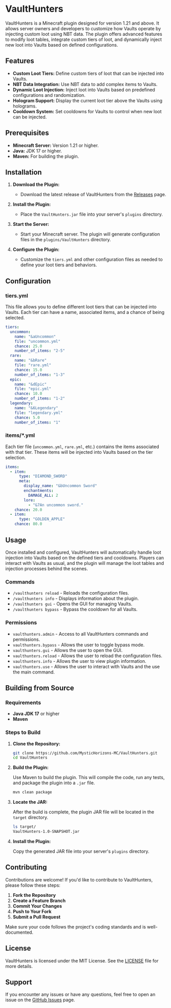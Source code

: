 # VaultHunters

VaultHunters is a Minecraft plugin designed for version 1.21 and above. It allows server owners and developers to customize how Vaults operate by injecting custom loot using NBT data. The plugin offers advanced features to modify loot tables, integrate custom tiers of loot, and dynamically inject new loot into Vaults based on defined configurations.

## Features

- **Custom Loot Tiers:** Define custom tiers of loot that can be injected into Vaults.
- **NBT Data Integration:** Use NBT data to add complex items to Vaults.
- **Dynamic Loot Injection:** Inject loot into Vaults based on predefined configurations and randomization.
- **Hologram Support:** Display the current loot tier above the Vaults using holograms.
- **Cooldown System:** Set cooldowns for Vaults to control when new loot can be injected.

## Prerequisites

- **Minecraft Server:** Version 1.21 or higher.
- **Java:** JDK 17 or higher.
- **Maven:** For building the plugin.

## Installation

1. **Download the Plugin:**
    - Download the latest release of VaultHunters from the [Releases](https://github.com/MysticHorizons-MC/VaultHunters/releases) page.

2. **Install the Plugin:**
    - Place the `VaultHunters.jar` file into your server's `plugins` directory.

3. **Start the Server:**
    - Start your Minecraft server. The plugin will generate configuration files in the `plugins/VaultHunters` directory.

4. **Configure the Plugin:**
    - Customize the `tiers.yml` and other configuration files as needed to define your loot tiers and behaviors.

## Configuration

### tiers.yml

This file allows you to define different loot tiers that can be injected into Vaults. Each tier can have a name, associated items, and a chance of being selected.

```yaml
tiers:
  uncommon:
    name: "&aUncommon"
    file: "uncommon.yml"
    chance: 25.0
    number_of_items: "2-5"
  rare:
    name: "&bRare"
    file: "rare.yml"
    chance: 15.0
    number_of_items: "1-3"
  epic:
    name: "&dEpic"
    file: "epic.yml"
    chance: 10.0
    number_of_items: "1-2"
  legendary:
    name: "&6Legendary"
    file: "legendary.yml"
    chance: 5.0
    number_of_items: "1"
```

### items/*.yml

Each tier file (`uncommon.yml`, `rare.yml`, etc.) contains the items associated with that tier. These items will be injected into Vaults based on the tier selection.

```yaml
items:
  - item:
      type: "DIAMOND_SWORD"
      meta:
        display_name: "&bUncommon Sword"
        enchantments:
          DAMAGE_ALL: 2
        lore:
          - "&7An uncommon sword."
    chance: 20.0
  - item:
      type: "GOLDEN_APPLE"
    chance: 80.0
```

## Usage

Once installed and configured, VaultHunters will automatically handle loot injection into Vaults based on the defined tiers and cooldowns. Players can interact with Vaults as usual, and the plugin will manage the loot tables and injection processes behind the scenes.

### Commands

- `/vaulthunters reload` - Reloads the configuration files.
- `/vaulthunters info` - Displays information about the plugin.
- `/vaulthunters gui` - Opens the GUI for managing Vaults.
- `/vaulthunters bypass` - Bypass the cooldown for all Vaults.

### Permissions

- `vaulthunters.admin` - Access to all VaultHunters commands and permissions.
- `vaulthunters.bypass` - Allows the user to toggle bypass mode.
- `vaulthunters.gui` - Allows the user to open the GUI.
- `vaulthunters.reload` - Allows the user to reload the configuration files.
- `vaulthunters.info` - Allows the user to view plugin information.
- `vaulthunters.use` - Allows the user to interact with Vaults and the use the main command.

## Building from Source

### Requirements

- **Java JDK 17** or higher
- **Maven**

### Steps to Build

1. **Clone the Repository:**

   ```bash
   git clone https://github.com/MysticHorizons-MC/VaultHunters.git
   cd VaultHunters
   ```

2. **Build the Plugin:**

   Use Maven to build the plugin. This will compile the code, run any tests, and package the plugin into a `.jar` file.

   ```bash
   mvn clean package
   ```

3. **Locate the JAR:**

   After the build is complete, the plugin JAR file will be located in the `target` directory.

   ```bash
   ls target/
   VaultHunters-1.0-SNAPSHOT.jar
   ```

4. **Install the Plugin:**

   Copy the generated JAR file into your server's `plugins` directory.

## Contributing

Contributions are welcome! If you'd like to contribute to VaultHunters, please follow these steps:

1. **Fork the Repository**
2. **Create a Feature Branch**
3. **Commit Your Changes**
4. **Push to Your Fork**
5. **Submit a Pull Request**

Make sure your code follows the project's coding standards and is well-documented.

## License

VaultHunters is licensed under the MIT License. See the [LICENSE](LICENSE) file for more details.

## Support

If you encounter any issues or have any questions, feel free to open an issue on the [GitHub Issues](https://github.com/MysticHorizons-MC/VaultHunters/issues) page.